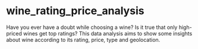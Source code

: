 # wine_rating_price_analysis

Have you ever have a doubt while choosing a wine? Is it true that only high-priced wines get top ratings? This data analysis aims to show some insights about wine according to its rating, price, type and geolocation.
